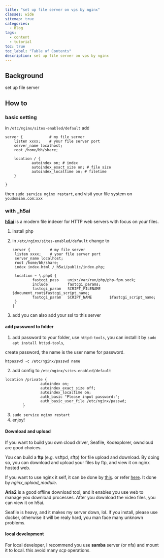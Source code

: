 ```yaml
---
title: "set up file server on vps by nginx"
classes: wide
sitemap: true
categories:
  - Blog
tags:
  - content
  - tutorial
toc: true
toc_label: "Table of Contents"
description: set up file server on vps by nginx
---
```


## Background

set up file server

## How to

### basic setting

in `/etc/nginx/sites-enabled/default` add

```
server {			# my file server
	listen xxxx; 	# your file server port
	server_name localhost;
	root /home/bh/share;

	location / {
			autoindex on; # index 
    		autoindex_exact_size on; # file size 
    		autoindex_localtime on; # filetime 
  	}
	
}
```

then `sudo service nginx restart`, and visit your file system on `youdomian.com:xxx`

### with _h5ai

**[h5ai](<https://larsjung.de/h5ai/>)** is a modern file indexer for HTTP web servers with focus on your files.

1. install php

2. in `/etc/nginx/sites-enabled/default`  change to

   ```
   server {			# my file server
   	listen xxxx; 	# your file server port
   	server_name localhost;
   	root /home/bh/share;
   	index index.html /_h5ai/public/index.php;
   	
   	location ~ \.php$ {
       		fastcgi_pass	unix:/var/run/php/php-fpm.sock;
   			include         fastcgi_params;
       		fastcgi_param   SCRIPT_FILENAME    $document_root$fastcgi_script_name;
       		fastcgi_param   SCRIPT_NAME        $fastcgi_script_name;
   	}
   }
   ```

3. add you can also add your ssl to this server

#### add password to folder

1. add password to your folder, use `httpd-tools`, you can install it by `sudo apt install httpd-tools`, 

create password, the name is the user name for password.

```
htpasswd -c /etc/nginx/passwd name
```

2. add config to `/etc/nginx/sites-enabled/default`

```
location /private {
                autoindex on;
                autoindex_exact_size off;
                autoindex_localtime on;
                auth_basic "Please input passward:";
                auth_basic_user_file /etc/nginx/passwd;
        }
```

3. `sudo service nginx restart`
4. enjoy!

#### Download and upload

If you want to build you own cloud driver, Seafile, Kodexplorer, owncloud are good choices.

You can build a **ftp** (e.g. vsftpd, sftp) for file upload and download. By doing so, you can download and upload your files by ftp, and view it on nginx hosted web.

If you want to use nginx it self, it can be done by [this](<https://www.yanxurui.cc/posts/server/2017-03-21-NGINX-as-a-file-server/>). or refer [here](<https://www.yanxurui.cc/posts/server/2017-03-21-NGINX-as-a-file-server/>). It done by *nginx_upload_module*.

**Aria2** is a good offline download tool, and it enables you use web to manage you download processes. After you download the video files, you can view it on h5ai.

Seafile is heavy, and  it makes my server down, lol. If you install, please use docker, otherwise it will be realy hard, you man face many unknown problems.

#### local development

For local developer, I recommend you use **samba** server (or nfs) and mount it to local. this avoid many *scp* operations.